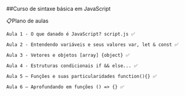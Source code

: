 ##Curso de sintaxe básica em JavaScript

📋Plano de aulas

    Aula 1 - O que danado é JavaScript? script.js ✅

    Aula 2 - Entendendo variáveis e seus valores var, let & const ✅

    Aula 3 - Vetores e objetos [array] {object} ✅

    Aula 4 - Estruturas condicionais if && else... ✅

    Aula 5 – Funções e suas particularidades function(){} ✅

    Aula 6 – Aprofundando em funções () => {} ✅
